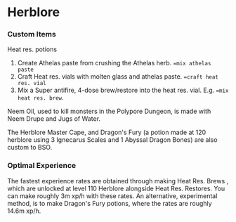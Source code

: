 # Herblore

### Custom Items

Heat res. potions

1. Create Athelas paste from crushing the Athelas herb. `=mix athelas paste`
2. Craft Heat res. vials with molten glass and athelas paste. `=craft heat res. vial`
3. Mix a Super antifire, 4-dose brew/restore into the heat res. vial. E.g. `=mix heat res. brew`.

Neem Oil, used to kill monsters in the Polypore Dungeon, is made with Neem Drupe and Jugs of Water.

The Herblore Master Cape, and Dragon's Fury (a potion made at 120 herblore using 3 Ignecarus Scales and 1 Abyssal Dragon Bones) are also custom to BSO.&#x20;

### Optimal Experience

The fastest experience rates are obtained through making Heat Res. Brews , which are unlocked at level 110 Herblore alongside Heat Res. Restores. You can make roughly 3m xp/h with these rates. An alternative, experimental method, is to make Dragon's Fury potions, where the rates are roughly 14.6m xp/h.
